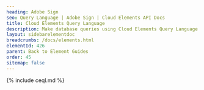 ```yaml
---
heading: Adobe Sign
seo: Query Language | Adobe Sign | Cloud Elements API Docs
title: Cloud Elements Query Language
description: Make database queries using Cloud Elements Query Language.
layout: sidebarelementdoc
breadcrumbs: /docs/elements.html
elementId: 426
parent: Back to Element Guides
order: 45
sitemap: false
---
```


{% include ceql.md %}
